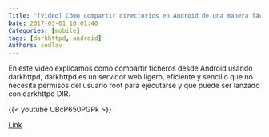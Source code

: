 ```yaml
---
Title: "[Video] Cómo compartir directorios en Android de una manera fácil y sencilla "
Date: 2017-03-01 10:01:40
Categories: [mobile]
tags: [darkhttpd, android]
Authors: sedlav
---
```


En este video explicamos como compartir ficheros desde Android usando darkhttpd, darkhttpd es un servidor web ligero, eficiente y sencillo que no necesita permisos del usuario root para ejecutarse y que puede ser lanzado con darkhttpd DIR.

{{< youtube UBcP650PGPk >}}

[Link](https://www.youtube.com/watch?v=UBcP650PGPk)
